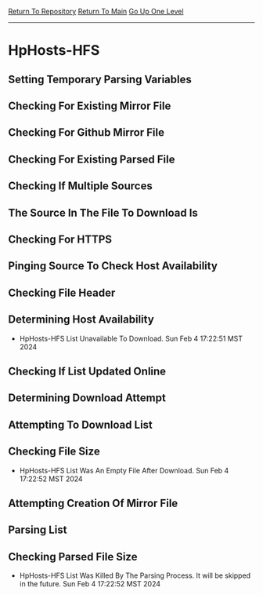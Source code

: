 [Return To Repository](https://github.com/DigitalWarrior/piholeparser/)
[Return To Main](https://github.com/DigitalWarrior/piholeparser/blob/master/RecentRunLogs/Mainlog.md)
[Go Up One Level](https://github.com/DigitalWarrior/piholeparser/blob/master/RecentRunLogs/TopLevelScripts/30-Processing-External-Blacklists.md)
____________________________________
# HpHosts-HFS
## Setting Temporary Parsing Variables
## Checking For Existing Mirror File
## Checking For Github Mirror File
## Checking For Existing Parsed File
## Checking If Multiple Sources
## The Source In The File To Download Is
## Checking For HTTPS
## Pinging Source To Check Host Availability
## Checking File Header
## Determining Host Availability
* HpHosts-HFS List Unavailable To Download. Sun Feb  4 17:22:51 MST 2024
## Checking If List Updated Online
## Determining Download Attempt
## Attempting To Download List
## Checking File Size
* HpHosts-HFS List Was An Empty File After Download. Sun Feb  4 17:22:52 MST 2024
## Attempting Creation Of Mirror File
## Parsing List
## Checking Parsed File Size
* HpHosts-HFS List Was Killed By The Parsing Process. It will be skipped in the future. Sun Feb  4 17:22:52 MST 2024
